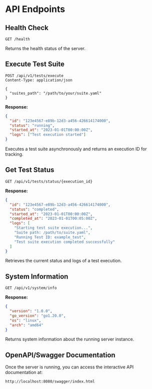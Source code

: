 # API Endpoints

## Health Check
```http
GET /health
```

Returns the health status of the server.

## Execute Test Suite
```http
POST /api/v1/tests/execute
Content-Type: application/json

{
  "suites_path": "/path/to/your/suite.yaml"
}
```

**Response:**
```json
{
  "id": "123e4567-e89b-12d3-a456-426614174000",
  "status": "running",
  "started_at": "2023-01-01T00:00:00Z",
  "logs": ["Test execution started"]
}
```

Executes a test suite asynchronously and returns an execution ID for tracking.

## Get Test Status
```http
GET /api/v1/tests/status/{execution_id}
```

**Response:**
```json
{
  "id": "123e4567-e89b-12d3-a456-426614174000",
  "status": "completed",
  "started_at": "2023-01-01T00:00:00Z",
  "completed_at": "2023-01-01T00:05:00Z",
  "logs": [
    "Starting test suite execution...",
    "Suite path: /path/to/suite.yaml",
    "Running Test ID: example_test",
    "Test suite execution completed successfully"
  ]
}
```

Retrieves the current status and logs of a test execution.

## System Information
```http
GET /api/v1/system/info
```

**Response:**
```json
{
  "version": "1.0.0",
  "go_version": "go1.20.0",
  "os": "linux",
  "arch": "amd64"
}
```

Returns system information about the running server instance.

## OpenAPI/Swagger Documentation

Once the server is running, you can access the interactive API documentation at:

```
http://localhost:8080/swagger/index.html
```
